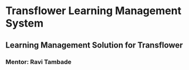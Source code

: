 # Transflower Learning Management System

## Learning Management Solution for Transflower

### Mentor: Ravi Tambade
